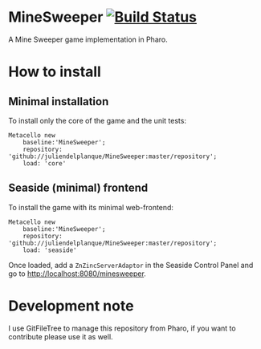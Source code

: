 # MineSweeper [![Build Status](https://travis-ci.org/juliendelplanque/MineSweeper.svg?branch=master)](https://travis-ci.org/juliendelplanque/MineSweeper)
A Mine Sweeper game implementation in Pharo.

# How to install
## Minimal installation
To install only the core of the game and the unit tests:
```
Metacello new
    baseline:'MineSweeper';
    repository: 'github://juliendelplanque/MineSweeper:master/repository';
    load: 'core'
```

## Seaside (minimal) frontend
To install the game with its minimal web-frontend:
```
Metacello new
    baseline:'MineSweeper';
    repository: 'github://juliendelplanque/MineSweeper:master/repository';
    load: 'seaside'
```

Once loaded, add a `ZnZincServerAdaptor` in the Seaside Control Panel and
go to [http://localhost:8080/minesweeper](http://localhost:8080/minesweeper).

# Development note
I use GitFileTree to manage this repository from Pharo, if you want to contribute
please use it as well.
